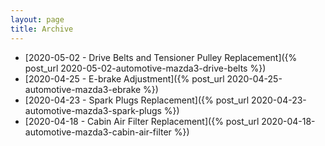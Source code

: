 ```yaml
---
layout: page
title: Archive
---
```


- [2020-05-02 - Drive Belts and Tensioner Pulley Replacement]({% post_url 2020-05-02-automotive-mazda3-drive-belts %})
- [2020-04-25 - E-brake Adjustment]({% post_url 2020-04-25-automotive-mazda3-ebrake %})
- [2020-04-23 - Spark Plugs Replacement]({% post_url 2020-04-23-automotive-mazda3-spark-plugs %})
- [2020-04-18 - Cabin Air Filter Replacement]({% post_url 2020-04-18-automotive-mazda3-cabin-air-filter %})

